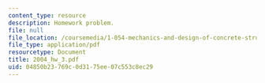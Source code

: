 ```yaml
---
content_type: resource
description: Homework problem.
file: null
file_location: /coursemedia/1-054-mechanics-and-design-of-concrete-structures-spring-2004/04850b23769c0d3175ee07c553c8ec29_2004_hw_3.pdf
file_type: application/pdf
resourcetype: Document
title: 2004_hw_3.pdf
uid: 04850b23-769c-0d31-75ee-07c553c8ec29
---
```

